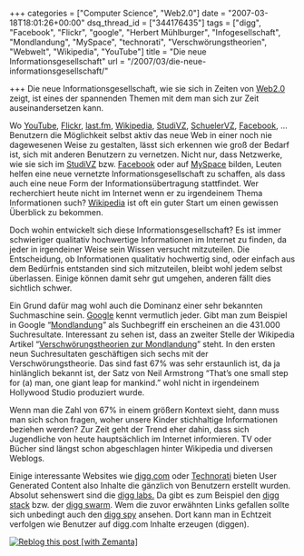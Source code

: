 +++
categories = ["Computer Science", "Web2.0"]
date = "2007-03-18T18:01:26+00:00"
dsq_thread_id = ["344176435"]
tags = ["digg", "Facebook", "Flickr", "google", "Herbert Mühlburger", "Infogesellschaft", "Mondlandung", "MySpace", "technorati", "Verschwörungstheorien", "Webwelt", "Wikipedia", "YouTube"]
title = "Die neue Informationsgesellschaft"
url = "/2007/03/die-neue-informationsgesellschaft/"

+++
Die neue Informationsgesellschaft, wie sie sich in Zeiten von <a title="Web2.0" href="http://twozero.uni-koeln.de/content/e14/index_ger.html" target="_blank">Web2.0</a> zeigt, ist eines der spannenden Themen mit dem man sich zur Zeit auseinandersetzen kann.
  
Wo <a title="YouTube" href="http://www.youtube.com/" target="_blank">YouTube</a>, <a title="Flickr" href="http://www.flickr.com/" target="_blank">Flickr</a>, <a title="Last.fm" href="http://www.last.fm/" target="_blank">last.fm</a>, <a title="Wikipedia" href="http://www.wikipedia.org/" target="_blank">Wikipedia</a>, <a title="StudiVZ" href="http://www.studivz.net/" target="_blank">StudiVZ</a>, <a title="SchülerVZ" href="http://www.schuelervz.net/" target="_blank">SchuelerVZ</a>, <a title="Faceboook" href="http://www.facebook.com/" target="_blank">Facebook</a>, … Benutzern die Möglichkeit selbst aktiv das neue Web in einer noch nie dagewesenen Weise zu gestalten, lässt sich erkennen wie groß der Bedarf ist, sich mit anderen Benutzern zu vernetzen. Nicht nur, dass Netzwerke, wie sie sich im <a title="StudiVZ" href="http://www.studivz.net/" target="_blank">StudiVZ</a> bzw. <a title="Facebook" href="http://www.facebook.com/" target="_blank">Facebook</a> oder auf <a title="MySpace" href="http://www.myspace.com/" target="_blank">MySpace</a> bilden, Leuten helfen eine neue vernetzte Informationsgesellschaft zu schaffen, als dass auch eine neue Form der Informationsübertragung stattfindet. Wer recherchiert heute nicht im Internet wenn er zu irgendeinem Thema Informationen such? <a title="Wikipedia" href="http://www.wikipedia.org/" target="_blank">Wikipedia</a> ist oft ein guter Start um einen gewissen Überblick zu bekommen.

Doch wohin entwickelt sich diese Informationsgesellschaft? Es ist immer schwieriger qualitativ hochwertige Informationen im Internet zu finden, da jeder in irgendeiner Weise sein Wissen versucht mitzuteilen. Die Entscheidung, ob Informationen qualitativ hochwertig sind, oder einfach aus dem Bedürfnis entstanden sind sich mitzuteilen, bleibt wohl jedem selbst überlassen. Einige können damit sehr gut umgehen, anderen fällt dies sichtlich schwer.

Ein Grund dafür mag wohl auch die Dominanz einer sehr bekannten Suchmaschine sein. <a title="Google" href="http://www.google.at/" target="_blank">Google</a> kennt vermutlich jeder. Gibt man zum Beispiel in Google “<a title="Mondlandung" href="http://www.google.at/search?num=100&hl=en&client=firefox-a&rls=org.mozilla%3Ade%3Aofficial&hs=Lrf&q=Mondlandung&btnG=Search" target="_blank">Mondlandung</a>” als Suchbegriff ein erscheinen an die 431.000 Suchresultate. Interessant zu sehen ist, dass an zweiter Stelle der Wikipedia Artikel “<a title="Verschwörungstheorien zur Mondlandung" href="http://de.wikipedia.org/wiki/Verschw%C3%B6rungstheorien_zur_Mondlandung" target="_blank">Verschwörungstheorien zur Mondlandung</a>” steht. In den ersten neun Suchresultaten geschäftigen sich sechs mit der Verschwörungstheorie. Das sind fast 67% was sehr erstaunlich ist, da ja hinlänglich bekannt ist, der Satz von Neil Armstrong “That’s one small step for (a) man, one giant leap for mankind.” wohl nicht in irgendeinem Hollywood Studio produziert wurde.
  
Wenn man die Zahl von 67% in einem größern Kontext sieht, dann muss man sich schon fragen, woher unsere Kinder stichhaltige Informationen beziehen werden? Zur Zeit geht der Trend eher dahin, dass sich Jugendliche von heute hauptsächlich im Internet informieren. TV oder Bücher sind längst schon abgeschlagen hinter Wikipedia und diversen Weblogs.

Einige interessante Websites wie <a title="digg.com" href="http://digg.com/" target="_blank">digg.com</a> oder <a title="Technorati" href="http://technorati.com/" target="_blank">Technorati</a> bieten User Generated Content also Inhalte die gänzlich von Benutzern erstellt wurden. Absolut sehenswert sind die <a title="digg labs" href="http://labs.digg.com/" target="_blank">digg labs.</a> Da gibt es zum Beispiel den <a title="digg stack" href="http://labs.digg.com/stack/" target="_blank">digg stack</a> bzw. der <a title="digg swarm" href="http://labs.digg.com/swarm" target="_blank">digg swarm</a>. Wem die zuvor erwähnten Links gefallen sollte sich unbedingt auch den <a title="digg spy" href="http://digg.com/spy" target="_blank">digg spy</a> ansehen. Dort kann man in Echtzeit verfolgen wie Benutzer auf digg.com Inhalte erzeugen (diggen).

<div class="zemanta-pixie">
  <a class="zemanta-pixie-a" title="Reblog this post [with Zemanta]" href="http://reblog.zemanta.com/zemified/583d5251-c832-4d08-be38-b449e458b3c4/"><img class="zemanta-pixie-img" src="http://img.zemanta.com/reblog_e.png?x-id=583d5251-c832-4d08-be38-b449e458b3c4" alt="Reblog this post [with Zemanta]" /></a><span class="zem-script more-related pretty-attribution"></span>
</div>
